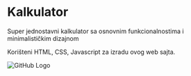 # Kalkulator
Super jednostavni kalkulator sa osnovnim funkcionalnostima i minimalističkim dizajnom

Korišteni HTML, CSS, Javascript za izradu ovog web sajta.

![GitHub Logo](https://i.imgur.com/Etvnv5Z.png)
